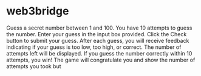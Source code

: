 # web3bridge

Guess a secret number between 1 and 100.
You have 10 attempts to guess the number.
Enter your guess in the input box provided.
Click the Check button to submit your guess.
After each guess, you will receive feedback indicating if your guess is too low, too high, or correct.
The number of attempts left will be displayed.
If you guess the number correctly within 10 attempts, you win! The game will congratulate you and show the number of attempts you took but 
